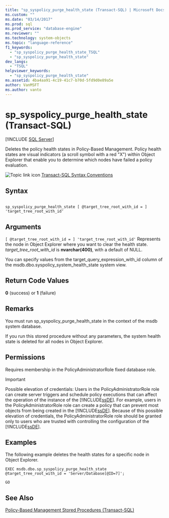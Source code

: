 ```yaml
---
title: "sp_syspolicy_purge_health_state (Transact-SQL) | Microsoft Docs"
ms.custom: ""
ms.date: "03/14/2017"
ms.prod: sql
ms.prod_service: "database-engine"
ms.reviewer: ""
ms.technology: system-objects
ms.topic: "language-reference"
f1_keywords: 
  - "sp_syspolicy_purge_health_state_TSQL"
  - "sp_syspolicy_purge_health_state"
dev_langs: 
  - "TSQL"
helpviewer_keywords: 
  - "sp_syspolicy_purge_health_state"
ms.assetid: 4ba4aa91-4c19-41c7-b70d-5fd9d0e89a5e
author: VanMSFT
ms.author: vanto
---
```

# sp_syspolicy_purge_health_state (Transact-SQL)
[!INCLUDE [SQL Server](../../includes/applies-to-version/sqlserver.md)]

  Deletes the policy health states in Policy-Based Management. Policy health states are visual indicators (a scroll symbol with a red "X") within Object Explorer that enable you to determine which nodes have failed a policy evaluation.  
  
 ![Topic link icon](../../database-engine/configure-windows/media/topic-link.gif "Topic link icon") [Transact-SQL Syntax Conventions](../../t-sql/language-elements/transact-sql-syntax-conventions-transact-sql.md)  
  
## Syntax  
  
```  
  
sp_syspolicy_purge_health_state [ @target_tree_root_with_id = ] 'target_tree_root_with_id'  
```  
  
## Arguments  
`[ @target_tree_root_with_id = ] 'target_tree_root_with_id'`
 Represents the node in Object Explorer where you want to clear the health state. *target_tree_root_with_id* is **nvarchar(400)**, with a default of NULL.  
  
 You can specify values from the target_query_expression_with_id column of the msdb.dbo.syspolicy_system_health_state system view.  
  
## Return Code Values  
 **0** (success) or **1** (failure)  
  
## Remarks  
 You must run sp_syspolicy_purge_health_state in the context of the msdb system database.  
  
 If you run this stored procedure without any parameters, the system health state is deleted for all nodes in Object Explorer.  
  
## Permissions  
 Requires membership in the PolicyAdministratorRole fixed database role.  
  
> [!IMPORTANT]  
>  Possible elevation of credentials: Users in the PolicyAdministratorRole role can create server triggers and schedule policy executions that can affect the operation of the instance of the [!INCLUDE[ssDE](../../includes/ssde-md.md)]. For example, users in the PolicyAdministratorRole role can create a policy that can prevent most objects from being created in the [!INCLUDE[ssDE](../../includes/ssde-md.md)]. Because of this possible elevation of credentials, the PolicyAdministratorRole role should be granted only to users who are trusted with controlling the configuration of the [!INCLUDE[ssDE](../../includes/ssde-md.md)].  
  
## Examples  
 The following example deletes the health states for a specific node in Object Explorer.  
  
```  
EXEC msdb.dbo.sp_syspolicy_purge_health_state @target_tree_root_with_id = 'Server/Database[@ID=7]';  
  
GO  
```  
  
## See Also  
 [Policy-Based Management Stored Procedures &#40;Transact-SQL&#41;](../../relational-databases/system-stored-procedures/policy-based-management-stored-procedures-transact-sql.md)  
  
  
